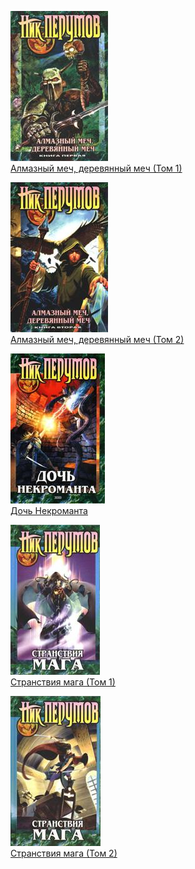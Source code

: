 ![](Алмазный%20меч,%20деревянный%20меч%20(Том%201).jpg)  
[Алмазный меч, деревянный меч (Том 1)](Алмазный%20меч,%20деревянный%20меч%20(Том%201).md)

![](Алмазный%20меч,%20деревянный%20меч%20(Том%202).jpg)  
[Алмазный меч, деревянный меч (Том 2)](Алмазный%20меч,%20деревянный%20меч%20(Том%202).md)

![](Дочь%20Некроманта.jpg)  
[Дочь Некроманта](Дочь%20Некроманта.md)

![](Странствия%20мага%20(Том%201).jpg)  
[Странствия мага (Том 1)](Странствия%20мага%20(Том%201).md)

![](Странствия%20мага%20(Том%202).jpg)  
[Странствия мага (Том 2)](Странствия%20мага%20(Том%202).md)
